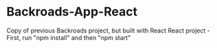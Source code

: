 # Backroads-App-React
Copy of previous Backroads project, but built with React
React project - First, run "npm install" and then "npm start"
